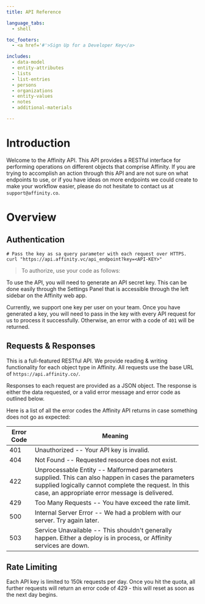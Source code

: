 ```yaml
---
title: API Reference

language_tabs:
  - shell

toc_footers:
  - <a href='#'>Sign Up for a Developer Key</a>

includes:
  - data-model
  - entity-attributes
  - lists
  - list-entries
  - persons
  - organizations
  - entity-values
  - notes
  - additional-materials

---
```


# Introduction

Welcome to the Affinity API. This API provides a RESTful interface for performing operations
on different objects that comprise Affinity. If you are trying to accomplish an action through this API and are not
sure on what endpoints to use, or if you have ideas on more endpoints we could create to make your workflow easier,
please do not hesitate to contact us at `support@affinity.co`.

# Overview

## Authentication

```shell
# Pass the key as sa query parameter with each request over HTTPS.
curl "https://api.affinity.vc/api_endpoint?key=<API-KEY>"
```

> To authorize, use your code as follows:

To use the API, you will need to generate an API secret key. This can be done easily through
the Settings Panel that is accessible through the left sidebar on the Affinity web app.

Currently, we support one key per user on your team. Once you have generated a key, you will
need to pass in the key with every API request for us to process it successfully. Otherwise, an error
with a code of `401` will be returned.

## Requests & Responses
This is a full-featured RESTful API. We provide reading & writing functionality for each
object type in Affinity. All requests use the base URL of `https://api.affinity.co/`.

Responses to each request are provided as a JSON object. The response is either the data requested,
or a valid error message and error code as outlined below.

Here is a list of all the error codes the Affinity API returns in case something does not go as expected:

Error Code | Meaning
--------------------- | -------
401 | Unauthorized -- Your API key is invalid.
404 | Not Found -- Requested resource does not exist.
422 | Unprocessable Entity -- Malformed parameters supplied. This can also happen in cases the parameters supplied logically cannot complete the request. In this case, an appropriate error message is delivered.
429 | Too Many Requests -- You have exceed the rate limit.
500 | Internal Server Error -- We had a problem with our server. Try again later.
503 | Service Unavailable -- This shouldn't generally happen. Either a deploy is in process, or Affinity services are down.

## Rate Limiting
Each API key is limited to 150k requests per day. Once you hit the quota, all further requests will return an error code of
429 - this will reset as soon as the next day begins.
